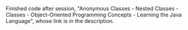 Finished code after session, "Anonymous Classes - Nested Classes - Classes - Object-Oriented Programming Concepts - Learning the Java Language", whose link is in the description.
